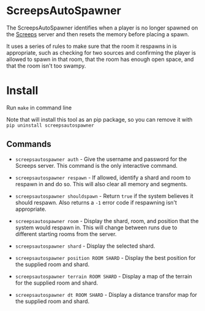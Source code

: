 # ScreepsAutoSpawner

The ScreepsAutoSpawner identifies when a player is no longer spawned on the [Screeps](https://screeps.com/) server and then resets the memory before placing a spawn.

It uses a series of rules to make sure that the room it respawns in is appropriate, such as checking for two sources and confirming the player is allowed to spawn in that room, that the room has enough open space, and that the room isn't too swampy.

# Install

Run `make` in command line

Note that will install this tool as an pip package, so you can remove it with `pip uninstall screepsautospawner`

## Commands

* `screepsautospawner auth` - Give the username and password for the Screeps server. This command is the only interactive command.

* `screepsautospawner respawn` - If allowed, identify a shard and room to respawn in and do so. This will also clear all memory and segments.

* `screepsautospawner shouldspawn` - Return `true` if the system believes it should respawn. Also returns a `-1` error code if respawning isn't appropriate.

* `screepsautospawner room` - Display the shard, room, and position that the system would respawn in. This will change between runs due to different starting rooms from the server.

* `screepsautospawner shard` - Display the selected shard.

* `screepsautospawner position ROOM SHARD` - Display the best position for the supplied room and shard.

* `screepsautospawner terrain ROOM SHARD` - Display a map of the terrain for the supplied room and shard.

* `screepsautospawner dt ROOM SHARD` - Display a distance transfor map for the supplied room and shard.
